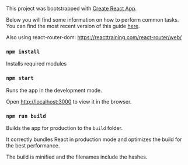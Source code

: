 This project was bootstrapped with [Create React App](https://github.com/facebookincubator/create-react-app).

Below you will find some information on how to perform common tasks.<br>
You can find the most recent version of this guide [here](https://github.com/facebookincubator/create-react-app/blob/master/packages/react-scripts/template/README.md).


Also using react-router-dom:
https://reacttraining.com/react-router/web/


### `npm install`

Installs required modules

### `npm start`

Runs the app in the development mode.

Open [http://localhost:3000](http://localhost:3000) to view it in the browser.


### `npm run build`

Builds the app for production to the `build` folder.

It correctly bundles React in production mode and optimizes the build for the best performance.

The build is minified and the filenames include the hashes.


